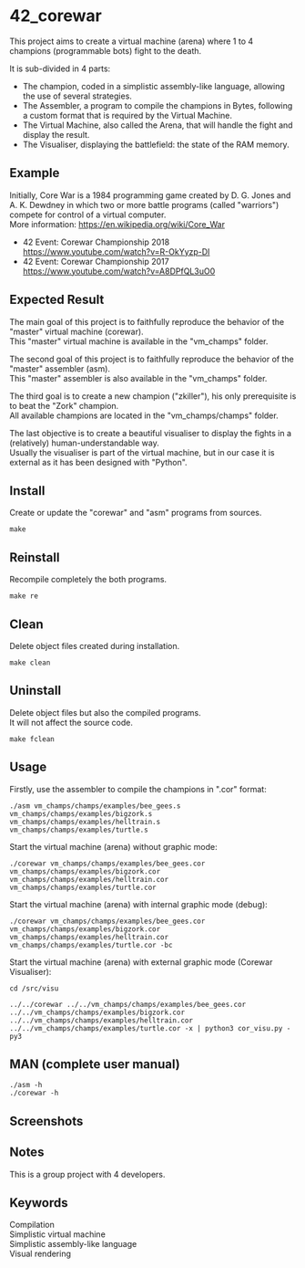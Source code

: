 # 42_corewar
This project aims to create a virtual machine (arena) where 1 to 4 champions (programmable bots) fight to the death.  

It is sub-divided in 4 parts:
- The champion, coded in a simplistic assembly-like language, allowing the use of several strategies.
- The Assembler, a program to compile the champions in Bytes, following a custom format that is required by the Virtual Machine.
- The Virtual Machine, also called the Arena, that will handle the fight and display the result.
- The Visualiser, displaying the battlefield: the state of the RAM memory.

## Example

Initially, Core War is a 1984 programming game created by D. G. Jones and A. K. Dewdney in which two or more battle programs (called "warriors") compete for control of a virtual computer.  
More information: https://en.wikipedia.org/wiki/Core_War

- 42 Event: Corewar Championship 2018 https://www.youtube.com/watch?v=R-OkYyzp-DI
- 42 Event: Corewar Championship 2017 https://www.youtube.com/watch?v=A8DPfQL3uO0

## Expected Result
The main goal of this project is to faithfully reproduce the behavior of the "master" virtual machine (corewar).  
This "master" virtual machine is available in the "vm_champs" folder.  

The second goal of this project is to faithfully reproduce the behavior of the "master" assembler (asm).  
This "master" assembler is also available in the "vm_champs" folder.  

The third goal is to create a new champion ("zkiller"), his only prerequisite is to beat the "Zork" champion.  
All available champions are located in the "vm_champs/champs" folder.

The last objective is to create a beautiful visualiser to display the fights in a (relatively) human-understandable way.  
Usually the visualiser is part of the virtual machine, but in our case it is external as it has been designed with "Python".  

## Install
Create or update the "corewar" and "asm" programs from sources.
```
make
```

## Reinstall
Recompile completely the both programs.
```
make re
```

## Clean
Delete object files created during installation.
```
make clean
```

## Uninstall
Delete object files but also the compiled programs.  
It will not affect the source code.
```
make fclean
```

## Usage

Firstly, use the assembler to compile the champions in ".cor" format:
```
./asm vm_champs/champs/examples/bee_gees.s vm_champs/champs/examples/bigzork.s vm_champs/champs/examples/helltrain.s vm_champs/champs/examples/turtle.s
```

Start the virtual machine (arena) without graphic mode:
```
./corewar vm_champs/champs/examples/bee_gees.cor vm_champs/champs/examples/bigzork.cor vm_champs/champs/examples/helltrain.cor vm_champs/champs/examples/turtle.cor
```

Start the virtual machine (arena) with internal graphic mode (debug):
```
./corewar vm_champs/champs/examples/bee_gees.cor vm_champs/champs/examples/bigzork.cor vm_champs/champs/examples/helltrain.cor vm_champs/champs/examples/turtle.cor -bc
```

Start the virtual machine (arena) with external graphic mode (Corewar Visualiser):
```
cd /src/visu
```
```
../../corewar ../../vm_champs/champs/examples/bee_gees.cor ../../vm_champs/champs/examples/bigzork.cor ../../vm_champs/champs/examples/helltrain.cor ../../vm_champs/champs/examples/turtle.cor -x | python3 cor_visu.py -py3
```

## MAN (complete user manual)
```
./asm -h
./corewar -h
```

## Screenshots

## Notes
This is a group project with 4 developers.

## Keywords
Compilation  
Simplistic virtual machine  
Simplistic assembly-like language  
Visual rendering  
